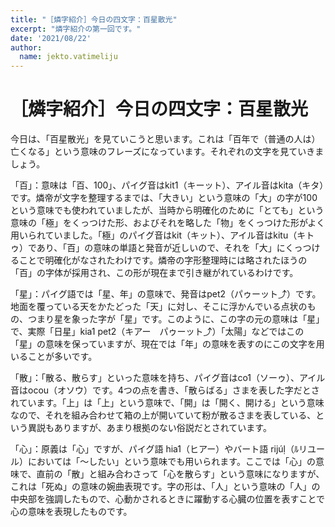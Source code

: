 ```yaml
---
title: "［燐字紹介］今日の四文字：百星散光"
excerpt: "燐字紹介の第一回です。"
date: '2021/08/22'
author:
  name: jekto.vatimeliju
---
```


# ［燐字紹介］今日の四文字：百星散光

今日は、「<span lang="x-linmarn">百星散光</span>」を見ていこうと思います。これは「百年で（普通の人は）亡くなる」という意味のフレーズになっています。それぞれの文字を見ていきましょう。

「<span lang="x-linmarn">百</span>」：意味は「百、100」、パイグ音はkit1（キーット）、アイル音はkita（キタ）です。燐帝が文字を整理するまでは、「大きい」という意味の「<span lang="x-linmarn">大</span>」の字が100という意味でも使われていましたが、当時から明確化のために「とても」という意味の「<span lang="x-linmarn">極</span>」をくっつけた形、およびそれを略した「<span lang="x-linmarn">物</span>」をくっつけた形がよく用いられていました。「<span lang="x-linmarn">極</span>」のパイグ音はkit（キット）、アイル音はkitu（キトゥ）であり、「百」の意味の単語と発音が近しいので、それを「<span lang="x-linmarn">大</span>」にくっつけることで明確化がなされたわけです。燐帝の字形整理時には略されたほうの「<span lang="x-linmarn">百</span>」の字体が採用され、この形が現在まで引き継がれているわけです。

「<span lang="x-linmarn">星</span>」：パイグ語では「星、年」の意味で、発音はpet2（パゥーット⤴）です。地面を覆っている天をかたどった「<span lang="x-linmarn">天</span>」に対し、そこに浮かんでいる点状のもの、つまり星を象った字が「<span lang="x-linmarn">星</span>」です。このように、この字の元の意味は「星」で、実際「<span lang="x-linmarn">日星</span>」kia1 pet2（キアー　パゥーット⤴）「太陽」などではこの「星」の意味を保っていますが、現在では「年」の意味を表すのにこの文字を用いることが多いです。

「<span lang="x-linmarn">散</span>」：「散る、散らす」といった意味を持ち、パイグ音はco1（ソーゥ）、アイル音はocou（オソウ）です。4つの点を書き、「散らばる」さまを表した字だとされています。「<span lang="x-linmarn">上</span>」は「上」という意味で、「<span lang="x-linmarn">開</span>」は「開く、開ける」という意味なので、それを組み合わせて箱の上が開いていて粉が散るさまを表している、という異説もありますが、あまり根拠のない俗説だとされています。

「<span lang="x-linmarn">心</span>」：原義は「心」ですが、パイグ語 hia1（ヒアー）やバート語 rijúḷ（ﾙリユール）においては「～したい」という意味でも用いられます。ここでは「心」の意味で、直前の「<span lang="x-linmarn">散</span>」と組み合わさって「心を散らす」という意味になりますが、これは「死ぬ」の意味の婉曲表現です。字の形は、「人」という意味の「<span lang="x-linmarn">人</span>」の中央部を強調したもので、心動かされるときに躍動する心臓の位置を表すことで心の意味を表現したものです。